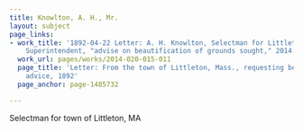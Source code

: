 ```yaml
---
title: Knowlton, A. H., Mr.
layout: subject
page_links:
- work_title: '1892-04-22 Letter: A. H. Knowlton, Selectman for Littleton, Mass. to
    Superintendent, "advise on beautification of grounds sought," 2014.020.015-011'
  work_url: pages/works/2014-020-015-011
  page_title: 'Letter: From the town of Littleton, Mass., requesting beautification
    advice, 1892'
  page_anchor: page-1485732

---
```

<p>Selectman for town of Littleton, MA</p>
